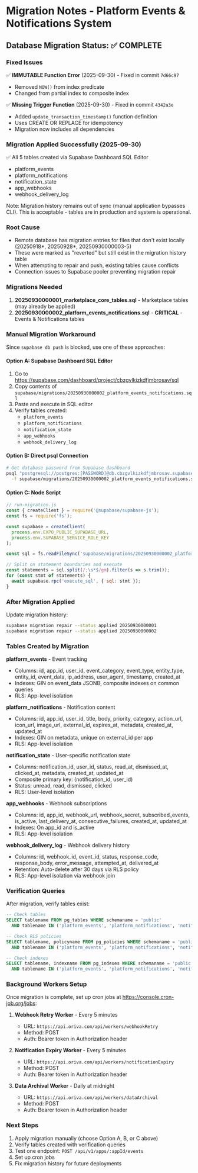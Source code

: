 # Migration Notes - Platform Events & Notifications System

## Database Migration Status: ✅ COMPLETE

### Fixed Issues
✅ **IMMUTABLE Function Error** (2025-09-30) - Fixed in commit `7d66c97`
- Removed `NOW()` from index predicate
- Changed from partial index to composite index

✅ **Missing Trigger Function** (2025-09-30) - Fixed in commit `4342a3e`
- Added `update_transaction_timestamp()` function definition
- Uses CREATE OR REPLACE for idempotency
- Migration now includes all dependencies

### Migration Applied Successfully (2025-09-30)
✅ All 5 tables created via Supabase Dashboard SQL Editor
- platform_events
- platform_notifications
- notification_state
- app_webhooks
- webhook_delivery_log

Note: Migration history remains out of sync (manual application bypasses CLI).
This is acceptable - tables are in production and system is operational.

### Root Cause
- Remote database has migration entries for files that don't exist locally (20250918*, 20250928*, 20250930000003-5)
- These were marked as "reverted" but still exist in the migration history table
- When attempting to repair and push, existing tables cause conflicts
- Connection issues to Supabase pooler preventing migration repair

### Migrations Needed
1. **20250930000001_marketplace_core_tables.sql** - Marketplace tables (may already be applied)
2. **20250930000002_platform_events_notifications.sql** - **CRITICAL** - Events & Notifications tables

### Manual Migration Workaround

Since `supabase db push` is blocked, use one of these approaches:

#### Option A: Supabase Dashboard SQL Editor
1. Go to https://supabase.com/dashboard/project/cbzgvlkizkdfjmbrosav/sql
2. Copy contents of `supabase/migrations/20250930000002_platform_events_notifications.sql`
3. Paste and execute in SQL editor
4. Verify tables created:
   - `platform_events`
   - `platform_notifications`
   - `notification_state`
   - `app_webhooks`
   - `webhook_delivery_log`

#### Option B: Direct psql Connection
```bash
# Get database password from Supabase dashboard
psql "postgresql://postgres:[PASSWORD]@db.cbzgvlkizkdfjmbrosav.supabase.co:5432/postgres" \
  -f supabase/migrations/20250930000002_platform_events_notifications.sql
```

#### Option C: Node Script
```javascript
// run-migration.js
const { createClient } = require('@supabase/supabase-js');
const fs = require('fs');

const supabase = createClient(
  process.env.EXPO_PUBLIC_SUPABASE_URL,
  process.env.SUPABASE_SERVICE_ROLE_KEY
);

const sql = fs.readFileSync('supabase/migrations/20250930000002_platform_events_notifications.sql', 'utf8');

// Split on statement boundaries and execute
const statements = sql.split(/;\s*$/gm).filter(s => s.trim());
for (const stmt of statements) {
  await supabase.rpc('execute_sql', { sql: stmt });
}
```

### After Migration Applied

Update migration history:
```bash
supabase migration repair --status applied 20250930000001
supabase migration repair --status applied 20250930000002
```

### Tables Created by Migration

**platform_events** - Event tracking
- Columns: id, app_id, user_id, event_category, event_type, entity_type, entity_id, event_data, ip_address, user_agent, timestamp, created_at
- Indexes: GIN on event_data JSONB, composite indexes on common queries
- RLS: App-level isolation

**platform_notifications** - Notification content
- Columns: id, app_id, user_id, title, body, priority, category, action_url, icon_url, image_url, external_id, expires_at, metadata, created_at, updated_at
- Indexes: GIN on metadata, unique on external_id per app
- RLS: App-level isolation

**notification_state** - User-specific notification state
- Columns: notification_id, user_id, status, read_at, dismissed_at, clicked_at, metadata, created_at, updated_at
- Composite primary key: (notification_id, user_id)
- Status: unread, read, dismissed, clicked
- RLS: User-level isolation

**app_webhooks** - Webhook subscriptions
- Columns: id, app_id, webhook_url, webhook_secret, subscribed_events, is_active, last_delivery_at, consecutive_failures, created_at, updated_at
- Indexes: On app_id and is_active
- RLS: App-level isolation

**webhook_delivery_log** - Webhook delivery history
- Columns: id, webhook_id, event_id, status, response_code, response_body, error_message, attempted_at, delivered_at
- Retention: Auto-delete after 30 days via RLS policy
- RLS: App-level isolation via webhook join

### Verification Queries

After migration, verify tables exist:
```sql
-- Check tables
SELECT tablename FROM pg_tables WHERE schemaname = 'public'
  AND tablename IN ('platform_events', 'platform_notifications', 'notification_state', 'app_webhooks', 'webhook_delivery_log');

-- Check RLS policies
SELECT tablename, policyname FROM pg_policies WHERE schemaname = 'public'
  AND tablename IN ('platform_events', 'platform_notifications', 'notification_state', 'app_webhooks', 'webhook_delivery_log');

-- Check indexes
SELECT tablename, indexname FROM pg_indexes WHERE schemaname = 'public'
  AND tablename IN ('platform_events', 'platform_notifications', 'notification_state', 'app_webhooks', 'webhook_delivery_log');
```

### Background Workers Setup

Once migration is complete, set up cron jobs at https://console.cron-job.org/jobs:

1. **Webhook Retry Worker** - Every 5 minutes
   - URL: `https://api.oriva.com/api/workers/webhookRetry`
   - Method: POST
   - Auth: Bearer token in Authorization header

2. **Notification Expiry Worker** - Every 5 minutes
   - URL: `https://api.oriva.com/api/workers/notificationExpiry`
   - Method: POST
   - Auth: Bearer token in Authorization header

3. **Data Archival Worker** - Daily at midnight
   - URL: `https://api.oriva.com/api/workers/dataArchival`
   - Method: POST
   - Auth: Bearer token in Authorization header

### Next Steps
1. Apply migration manually (choose Option A, B, or C above)
2. Verify tables created with verification queries
3. Test one endpoint: `POST /api/v1/apps/:appId/events`
4. Set up cron jobs
5. Fix migration history for future deployments
